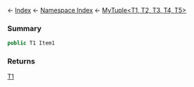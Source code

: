 ← [Index](Api-Index) ← [Namespace Index](Namespace-Index) ← [MyTuple\<T1, T2, T3, T4, T5>](VRage.MyTuple`5)

### Summary

```csharp
public T1 Item1
```

### Returns

[T1]()

